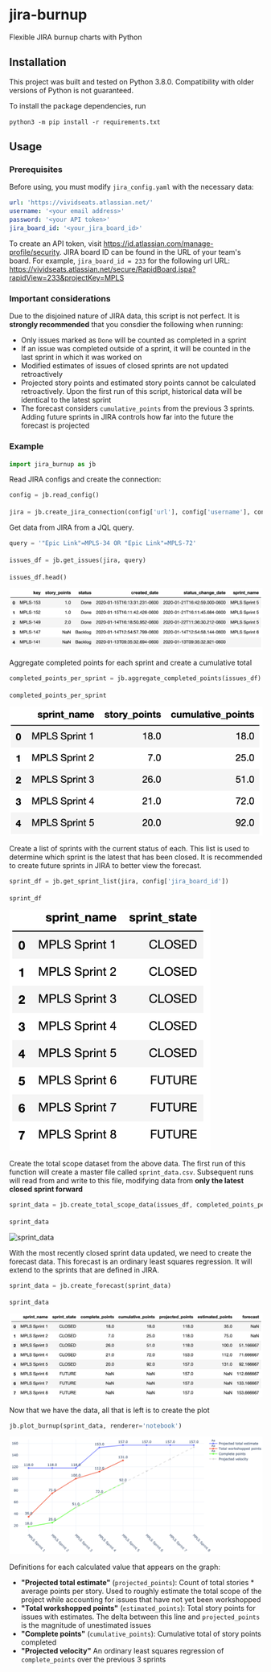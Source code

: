 # jira-burnup

Flexible JIRA burnup charts with Python

## Installation

This project was built and tested on Python 3.8.0. Compatibility with older versions of Python is not guaranteed.

To install the package dependencies, run

```python3 -m pip install -r requirements.txt```

## Usage

### Prerequisites

Before using, you must modify `jira_config.yaml` with the necessary data:

```yaml
url: 'https://vividseats.atlassian.net/'
username: '<your email address>'
password: '<your API token>'
jira_board_id: '<your_jira_board_id>'
```

To create an API token, visit https://id.atlassian.com/manage-profile/security. JIRA board ID can be found in the URL of your team's board. For example, `jira_board_id = 233` for the following url URL: https://vividseats.atlassian.net/secure/RapidBoard.jspa?rapidView=233&projectKey=MPLS

### Important considerations

Due to the disjoined nature of JIRA data, this script is not perfect. It is **strongly recommended** that you consdier the following when running:

* Only issues marked as `Done` will be counted as completed in a sprint
* If an issue was completed outside of a sprint, it will be counted in the last sprint in which it was worked on
* Modified estimates of issues of closed sprints are not updated retroactively
* Projected story points and estimated story points cannot be calculated retroactively. Upon the first run of this script, historical data will be identical to the latest sprint
* The forecast considers `cumulative_points` from the previous 3 sprints. Adding future sprints in JIRA controls how far into the future the forecast is projected

### Example


```python
import jira_burnup as jb
```

Read JIRA configs and create the connection:


```python
config = jb.read_config()

jira = jb.create_jira_connection(config['url'], config['username'], config['password'])
```

Get data from JIRA from a JQL query.

```python
query = '"Epic Link"=MPLS-34 OR "Epic Link"=MPLS-72'

issues_df = jb.get_issues(jira, query)

issues_df.head()
```

![issues_df](https://github.com/dantrimarco/jira-burnup/blob/master/images/issues_df.png)

Aggregate completed points for each sprint and create a cumulative total


```python
completed_points_per_sprint = jb.aggregate_completed_points(issues_df)

completed_points_per_sprint
```

![completed_points_per_sprint](https://github.com/dantrimarco/jira-burnup/blob/master/images/completed_points_per_sprint.png)



Create a list of sprints with the current status of each. This list is used to determine which sprint is the latest that has been closed. It is recommended to create future sprints in JIRA to better view the forecast.


```python
sprint_df = jb.get_sprint_list(jira, config['jira_board_id'])

sprint_df
```

![sprint_df](https://github.com/dantrimarco/jira-burnup/blob/master/images/sprint_df.png)



Create the total scope dataset from the above data. The first run of this function will create a master file called `sprint_data.csv`. Subsequent runs will read from and write to this file, modifying data from **only the latest closed sprint forward**


```python
sprint_data = jb.create_total_scope_data(issues_df, completed_points_per_sprint, sprint_df, export=False)

sprint_data
```

![sprint_data](https://github.comdantrimarco/jira-burnup/blob/master/images/sprint_data.png)


With the most recently closed sprint data updated, we need to create the forecast data. This forecast is an ordinary least squares regression. It will extend to the sprints that are defined in JIRA.


```python
sprint_data = jb.create_forecast(sprint_data)

sprint_data
```

![sprint_data_with_forecast](https://github.com/dantrimarco/jira-burnup/blob/master/images/sprint_data_with_forecast.png)



Now that we have the data, all that is left is to create the plot


```python
jb.plot_burnup(sprint_data, renderer='notebook')
```

![forecast_plot](https://github.com/dantrimarco/jira-burnup/blob/master/images/forecast_plot.png)

Definitions for each calculated value that appears on the graph:
* **"Projected total estimate"** (`projected_points`): Count of total stories * average points per story. Used to roughly estimate the total scope of the project while accounting for issues that have not yet been workshopped
* **"Total workshopped points"** (`estimated_points`): Total story points for issues with estimates. The delta between this line and `projected_points` is the magnitude of unestimated issues
* **"Complete points"** (`cumulative_points`): Cumulative total of story points completed
* **"Projected velocity"** An ordinary least squares regression of `complete_points` over the previous 3 sprints


```python

```
